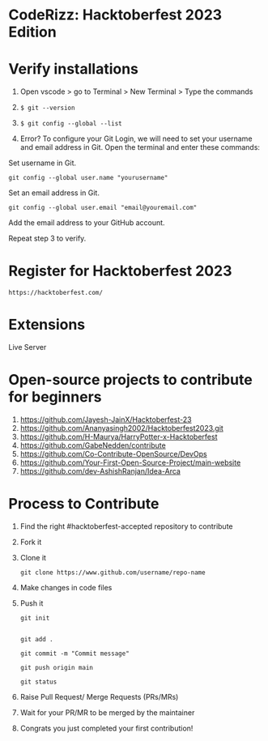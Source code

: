 # CodeRizz: Hacktoberfest 2023 Edition

# Verify installations
1. Open vscode > go to Terminal > New Terminal > Type the commands
2.     $ git --version
3.     $ git config --global --list
4. Error? To configure your Git Login, we will need to set your username and email address in Git.
  Open the terminal and enter these commands:

  Set username in Git.

    git config --global user.name "yourusername"
  Set an email address in Git.

    git config --global user.email "email@youremail.com"
  Add the email address to your GitHub account.

  Repeat step 3 to verify.

# Register for Hacktoberfest 2023
    https://hacktoberfest.com/

# Extensions
Live Server

# Open-source projects to contribute for beginners
1. https://github.com/Jayesh-JainX/Hacktoberfest-23
2. https://github.com/Ananyasingh2002/Hacktoberfest2023.git
3. https://github.com/H-Maurya/HarryPotter-x-Hacktoberfest
4. https://github.com/GabeNedden/contribute
5. https://github.com/Co-Contribute-OpenSource/DevOps
6. https://github.com/Your-First-Open-Source-Project/main-website
7. https://github.com/dev-AshishRanjan/Idea-Arca

# Process to Contribute
1. Find the right #hacktoberfest-accepted repository to contribute
2. Fork it
3. Clone it

       git clone https://www.github.com/username/repo-name

4. Make changes in code files
5. Push it
  
       git init

   
       git add .

       git commit -m "Commit message"

       git push origin main

       git status

7. Raise Pull Request/ Merge Requests (PRs/MRs)
8. Wait for your PR/MR to be merged by the maintainer
9. Congrats you just completed your first contribution!

